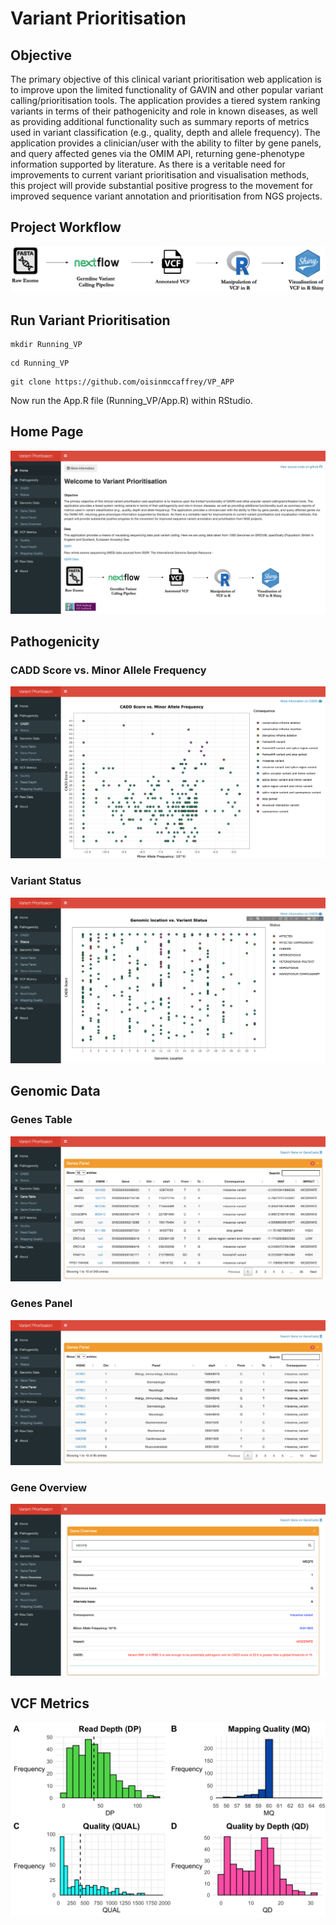 <!DOCTYPE html>
<html>
<head>
	<meta charset="utf-8"/>
</head>
<body>
<h1 id="Title">Variant Prioritisation</h1>

<h2 id="Objective">Objective</h2>

<p>The primary objective of this clinical variant prioritisation web application 
   is to improve upon the limited functionality of GAVIN and other popular variant
   calling/prioritisation tools. The application provides a tiered system ranking variants 
   in terms of their pathogenicity and role in known diseases, as well as providing additional 
   functionality such as summary reports of metrics used in variant classification 
   (e.g., quality, depth and allele frequency). 
   The application provides a clinician/user with the ability to filter by gene panels, 
   and query affected genes via the OMIM API, returning gene-phenotype information supported by literature. 
   As there is a veritable need for improvements to current variant prioritisation and visualisation methods, 
   this project will provide substantial positive progress to the movement 
   for improved sequence variant annotation and prioritisation from NGS projects.</p>

<h2 id="Project Workflow">Project Workflow</h2>

![](images/Workflow.png)


<h2 id="Run Variant Prioritisation">Run Variant Prioritisation</h2>

```
mkdir Running_VP
```

```
cd Running_VP
```

```
git clone https://github.com/oisinmccaffrey/VP_APP
```

Now run the App.R file (Running_VP/App.R) within RStudio. 

<h2 id="Home Page">Home Page</h2>

![](images/Home_page.png)

<h2 id="Pathogenicity">Pathogenicity</h2>

<h3 id="CADD Score vs. Minor Allele Frequency">CADD Score vs. Minor Allele Frequency</h3>

![](images/CADD_plot.png)

<h3 id="Variant Status">Variant Status</h3>

![](images/Status_Plot.png)

<h2 id="Genomic Data">Genomic Data</h2>

<h3 id="Genes Table">Genes Table</h3>

![](images/Genes_Table.png)

<h3 id="Genes Panel">Genes Panel</h3>

![](images/Genes_Panel.png)

<h3 id="Gene Overview">Gene Overview</h3>

![](images/Gene_Overview.png)

<h2 id="VCF Metrics">VCF Metrics</h2>

![](images/vcf_metrics.png)

